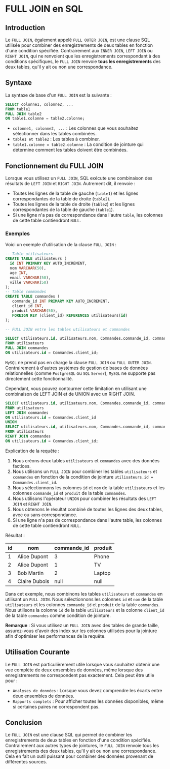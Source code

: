 # FULL JOIN en SQL

## Introduction

Le `FULL JOIN`, également appelé `FULL OUTER JOIN`, est une clause SQL utilisée pour combiner des enregistrements de deux tables en fonction d'une condition spécifiée. Contrairement aux `INNER JOIN`, `LEFT JOIN` ou `RIGHT JOIN`, qui ne renvoient que les enregistrements correspondant à des conditions spécifiques, le `FULL JOIN` renvoie **tous les enregistrements** des deux tables, qu'il y ait ou non une correspondance.

## Syntaxe

La syntaxe de base d'un `FULL JOIN` est la suivante :

```sql
SELECT colonne1, colonne2, ...
FROM table1
FULL JOIN table2
ON table1.colonne = table2.colonne;
```

- `colonne1, colonne2, ...` : Les colonnes que vous souhaitez sélectionner dans les tables combinées.
- `table1 et table2` : Les tables à combiner.
- `table1.colonne = table2.colonne` : La condition de jointure qui détermine comment les tables doivent être combinées.

## Fonctionnement du FULL JOIN
Lorsque vous utilisez un `FULL JOIN`, SQL exécute une combinaison des résultats de `LEFT JOIN` et `RIGHT JOIN`. Autrement dit, il renvoie :

- Toutes les lignes de la table de gauche (`table1`) et les lignes correspondantes de la table de droite (`table2`).
- Toutes les lignes de la table de droite (`table2`) et les lignes correspondantes de la table de gauche (`table1`).  
- Si une ligne n'a pas de correspondance dans l'autre `table`, les colonnes de cette table contiendront `NULL`.

### Exemples

Voici un exemple d'utilisation de la clause `FULL JOIN` :

```sql
-- Table utilisateurs
CREATE TABLE utilisateurs (
  id INT PRIMARY KEY AUTO_INCREMENT,
  nom VARCHAR(50),
  age INT,
  email VARCHAR(50),
  ville VARCHAR(50)
);
-- Table commandes
CREATE TABLE commandes (
   commande_id INT PRIMARY KEY AUTO_INCREMENT,
   client_id INT,
   produit VARCHAR(50),
   FOREIGN KEY (client_id) REFERENCES utilisateurs(id)
);

-- FULL JOIN entre les tables utilisateurs et commandes

SELECT utilisateurs.id, utilisateurs.nom, Commandes.commande_id, commandes.produit
FROM utilisateurs
FULL JOIN commandes
ON utilisateurs.id = Commandes.client_id;
```

`MySQL` ne prend pas en charge la clause `FULL JOIN` ou `FULL OUTER JOIN`. Contrairement à d'autres systèmes de gestion de bases de données relationnelles (comme `PostgreSQL` ou `SQL` `Server`), `MySQL` ne supporte pas directement cette fonctionnalité.

Cependant, vous pouvez contourner cette limitation en utilisant une combinaison de LEFT JOIN et de UNION avec un RIGHT JOIN.
```sql
SELECT utilisateurs.id, utilisateurs.nom, Commandes.commande_id, commandes.produit
FROM utilisateurs
LEFT JOIN commandes
ON utilisateurs.id = Commandes.client_id
UNION
SELECT utilisateurs.id, utilisateurs.nom, Commandes.commande_id, commandes.produit
FROM utilisateurs
RIGHT JOIN commandes
ON utilisateurs.id = Commandes.client_id;
```

Explication de la requête :

1. Nous créons deux tables `utilisateurs` et `commandes` avec des données factices.
2. Nous utilisons un `FULL JOIN` pour combiner les tables `utilisateurs` et `commandes` en fonction de la condition de jointure `utilisateurs.id = Commandes.client_id`.
3. Nous sélectionnons les colonnes `id` et `nom` de la table `utilisateurs` et les colonnes `commande_id` et `produit` de la table `commandes`.
4. Nous utilisons l'opérateur `UNION` pour combiner les résultats des `LEFT JOIN` et `RIGHT JOIN`.
5. Nous obtenons le résultat combiné de toutes les lignes des deux tables, avec ou sans correspondance.
6. Si une ligne n'a pas de correspondance dans l'autre table, les colonnes de cette table contiendront `NULL`.

Résultat : 

| id | nom           | commande_id | produit |
|----|---------------|-------------|---------|
| 1  | Alice Dupont  | 3           | Phone   |
| 2  | Alice Dupont  | 1           | TV      |
| 3  | Bob Martin    | 2           | Laptop  |
| 4  | Claire Dubois | null        | null    |

Dans cet exemple, nous combinons les tables `utilisateurs` et `commandes` en utilisant un `FULL JOIN`. Nous sélectionnons les colonnes `id` et `nom` de la table `utilisateurs` et les colonnes `commande_id` et `produit` de la table `commandes`. Nous utilisons la colonne `id` de la table `utilisateurs` et la colonne `client_id` de la table `commandes` comme condition de jointure.

**Remarque** : Si vous utilisez un `FULL JOIN` avec des tables de grande taille, assurez-vous d'avoir des index sur les colonnes utilisées pour la jointure afin d'optimiser les performances de la requête.

## Utilisation Courante
Le `FULL JOIN` est particulièrement utile lorsque vous souhaitez obtenir une vue complète de deux ensembles de données, même lorsque des enregistrements ne correspondent pas exactement. Cela peut être utile pour :

- `Analyses de données` : Lorsque vous devez comprendre les écarts entre deux ensembles de données.
- `Rapports complets` : Pour afficher toutes les données disponibles, même si certaines paires ne correspondent pas.

## Conclusion

Le `FULL JOIN` est une clause SQL qui permet de combiner les enregistrements de deux tables en fonction d'une condition spécifiée. Contrairement aux autres types de jointures, le `FULL JOIN` renvoie tous les enregistrements des deux tables, qu'il y ait ou non une correspondance. Cela en fait un outil puissant pour combiner des données provenant de différentes sources.
